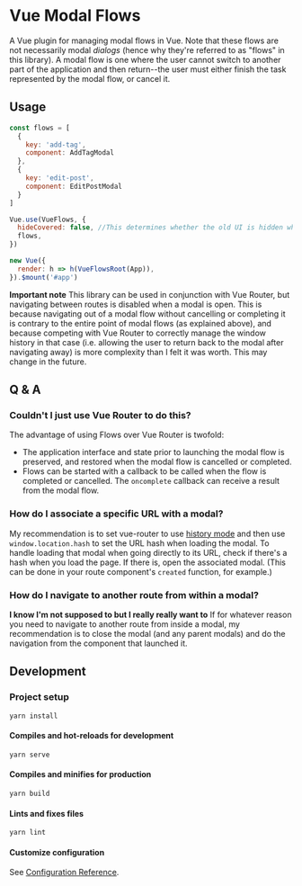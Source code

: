 # Vue Modal Flows
A Vue plugin for managing modal flows in Vue. Note that these flows are not necessarily modal *dialogs* (hence why they're referred to as "flows" in this library). A modal flow is one where the user cannot switch to another part of the application and then return--the user must either finish the task represented by the modal flow, or cancel it.

## Usage

```js
const flows = [
  {
    key: 'add-tag',
    component: AddTagModal
  },
  {
    key: 'edit-post',
    component: EditPostModal
  }
]

Vue.use(VueFlows, {
  hideCovered: false, //This determines whether the old UI is hidden while the modal is active. Set to true for full-screen modals
  flows,
})

new Vue({
  render: h => h(VueFlowsRoot(App)),
}).$mount('#app')
```

**Important note** This library can be used in conjunction
with Vue Router, but navigating between routes is disabled
when a modal is open. This is because navigating out of a
modal flow without cancelling or completing it is contrary
to the entire point of modal flows (as explained above),
and because competing with Vue Router to correctly manage
the window history in that case (i.e. allowing the user to
return back to the modal after navigating away) is more
complexity than I felt it was worth. This may change in the
future.

## Q & A
### Couldn't I just use Vue Router to do this?
The advantage of using Flows over Vue Router is twofold:
* The application interface and state prior to launching the
modal flow is preserved, and restored when the modal flow is
cancelled or completed.
* Flows can be started with a callback to be called when the
flow is completed or cancelled. The `oncomplete` callback can
receive a result from the modal flow.

### How do I associate a specific URL with a modal?
My recommendation is to set vue-router to use
[history mode](https://router.vuejs.org/guide/essentials/history-mode.html)
and then use `window.location.hash` to set the URL hash when
loading the modal. To handle loading that modal when going
directly to its URL, check if there's a hash when you load
the page. If there is, open the associated modal. (This can
be done in your route component's `created` function, for
example.)

### How do I navigate to another route from within a modal?
**I know I'm not supposed to but I really really want to**
If for whatever reason you need to navigate to another route
from inside a modal, my recommendation is to close the modal
(and any parent modals) and do the navigation from the
component that launched it.

## Development
### Project setup
```
yarn install
```

#### Compiles and hot-reloads for development
```
yarn serve
```

#### Compiles and minifies for production
```
yarn build
```

#### Lints and fixes files
```
yarn lint
```

#### Customize configuration
See [Configuration Reference](https://cli.vuejs.org/config/).
